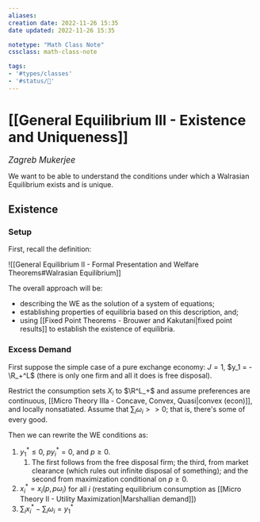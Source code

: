 ```yaml
---
aliases:
creation date: 2022-11-26 15:35
date updated: 2022-11-26 15:35

notetype: "Math Class Note"
cssclass: math-class-note

tags: 
- '#types/classes'
- '#status/🚧'
---
```


# [[General Equilibrium III - Existence and Uniqueness]]
<span style = "font-size:120%"><i >Zagreb Mukerjee </i></span>

We want to be able to understand the conditions under which a Walrasian Equilibrium exists and is unique. 

## Existence

### Setup

First, recall the definition: 

![[General Equilibrium II - Formal Presentation and Welfare Theorems#Walrasian Equilibrium]]

The overall approach will be:
-  describing the WE as the solution of a system of equations;
-  establishing properties of equilibria based on this description, and;
-  using [[Fixed Point Theorems - Brouwer and Kakutani|fixed point results]] to establish the existence of equilibria. 

### Excess Demand 

First suppose the simple case of a pure exchange economy: $J = 1$, $y_1 = -\R_+^L$ (there is only one firm and all it does is free disposal).

Restrict the consumption sets $X_i$ to $\R^L_+$ and assume preferences are continuous, [[Micro Theory IIIa - Concave, Convex, Quasi|convex (econ)]], and locally nonsatiated. Assume that $\sum_i \omega_i >>0$; that is, there's some of every good. 

Then we can rewrite the WE conditions as: 
1) $y_1^* \leq 0$, $p y_i^* = 0$, and $p \geq 0$. 
	1) The first follows from the free disposal firm; the third, from market clearance (which rules out infinite disposal of something); and the second from maximization conditional on $p \geq 0$. 
2) $x_i^* = x_i(p, p\omega_i)$ for all $i$ (restating equilibrium consumption as [[Micro Theory II - Utility Maximization|Marshallian demand]])
3) $\sum_i x_i^* - \sum_i \omega_i = y_1^*$

